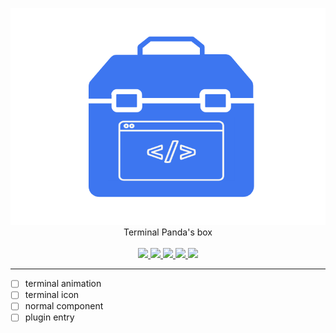 <p align="center">
  <img width="650" src="assets/logo.png">
  <br />
 Terminal Panda's box
  <br /><br />
  <a href="https://circleci.com/gh/reaviz/reaviz">
    <img src="https://circleci.com/gh/reaviz/reaviz.svg?style=svg" />
  </a>
  <a href="https://npm.im/reaviz">
    <img src="https://img.shields.io/npm/v/reaviz.svg" />
  </a>
  <a href="https://npm.im/reaviz">
    <img src="https://badgen.net/npm/dw/reaviz" />
  </a>
  <a href="https://github.com/reaviz/reaviz/blob/master/LICENSE">
    <img src="https://badgen.now.sh/badge/license/apache2" />
  </a>
  <a href="https://bundlephobia.com/result?p=reaviz">
    <img src="https://badgen.net/bundlephobia/minzip/reaviz">
  </a>
</p>

---

- [ ] terminal animation
- [ ] terminal icon
- [ ] normal component
- [ ] plugin entry
